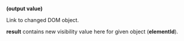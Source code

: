 **(output value)**

Link to changed DOM object.

**result** contains new visibility value here for given object (**elementId**).
